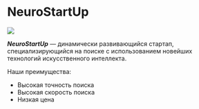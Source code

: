 # NeuroStartUp
![](https://netology-code.github.io/git-homeworks/introduction/assets/logo.png)


***NeuroStartUp*** — динамически развивающийся стартап, специализирующийся на поиске с использованием 
 новейших технологий искусственного интеллекта.

Наши преимущества:
* Высокая точность поиска
* Высокая скорость поиска
* Низкая цена
